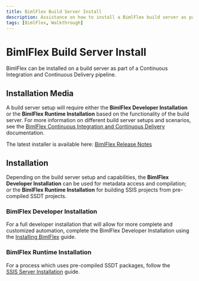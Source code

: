 ```yaml
---
title: BimlFlex Build Server Install
description: Assistance on how to install a BimlFlex build server as part of a CI/CD pipeline
tags: [BimlFlex, Walkthrough]
---
```

# BimlFlex Build Server Install

BimlFlex can be installed on a build server as part of a Continuous Integration and Continuous Delivery pipeline.

## Installation Media

A build server setup will require either the **BimlFlex Developer Installation** or the **BimlFlex Runtime Installation** based on the functionality of the build server. For more information on different build server setups and scenarios, see the [BimlFlex Continuous Integration and Continuous Delivery](bimlflex-adf-continuous-integration-and-continuous-delivery) documentation.  

The latest installer is available here: [BimlFlex Release Notes](bimlflex-release-notes-overview)

## Installation

Depending on the build server setup and capabilities, the **BimlFlex Developer Installation** can be used for metadata access and compilation; or the **BimlFlex Runtime Installation** for building SSIS projects from pre-compiled SSDT projects.

### BimlFlex Developer Installation

For a full developer installation that will allow for more complete and customized automation, complete the BimlFlex Developer Installation using the [Installing BimlFlex](bimlflex-setup-installing-bimlflex) guide.

### BimlFlex Runtime Installation

For a process which uses pre-compiled SSDT packages, follow the [SSIS Server Installation](bimlflex-setup-ssis-server-install) guide.

